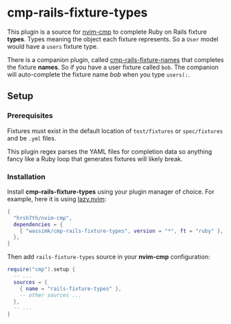 # cmp-rails-fixture-types

This plugin is a source for [nvim-cmp](https://github.com/hrsh7th/nvim-cmp) to complete Ruby on Rails fixture **types**. Types meaning the object each fixture represents. So a `User` model would have a `users` fixture type.

There is a companion plugin, called [cmp-rails-fixture-names](https://github.com/wassimk/cmp-rails-fixture-names) that completes the fixture **names**. So if you have a user fixture called `bob`. The companion will auto-complete the fixture name _bob_ when you type `users(:`.

## Setup

### Prerequisites

Fixtures must exist in the default location of `test/fixtures` or `spec/fixtures` and be `.yml` files.

This plugin regex parses the YAML files for completion data so anything fancy like a Ruby loop that generates fixtures will likely break.

### Installation

Install **cmp-rails-fixture-types** using your plugin manager of choice. For example, here it is using [lazy.nvim](https://github.com/folke/lazy.nvim):

```lua
{
  "hrsh7th/nvim-cmp",
  dependencies = {
    { "wassimk/cmp-rails-fixture-types", version = "*", ft = "ruby" },
  },
}
```

Then add `rails-fixture-types` source in your **nvim-cmp** configuration:

```lua
require("cmp").setup {
  -- ...
  sources = {
    { name = "rails-fixture-types" },
    -- other sources ...
  },
  -- ...
}
```
